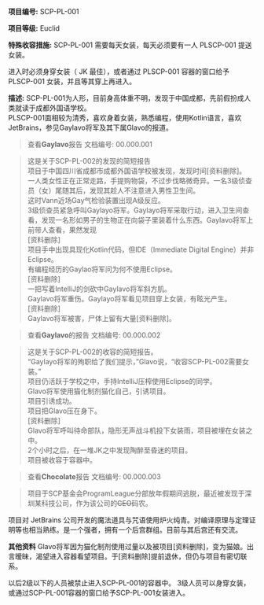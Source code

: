 

**项目编号:** SCP-PL-001

**项目等级:** Euclid

**特殊收容措施:** SCP-PL-001 需要每天女装，每天必须要有一人 PLSCP-001 提送女装。

进入时必须身穿女装（ JK 最佳），或者通过 PLSCP-001 容器的窗口给予 PLSCP-001 女装，并且等其穿上再进入。

**描述:** SCP-PL-001为人形，目前身高体重不明，发现于中国成都，先前假扮成人类就读于成都外国语学校。<br />
PLSCP-001面相较为清秀，喜欢身着女装，熟悉编程，使用Kotlin语言，喜欢JetBrains，参见Gaylavo将军及其下属Glavo的报道。

> 查看**Gaylavo**报告 文档编号: 00.000.001

> 这是关于SCP-PL-002的发现的简短报告<br />
项目于中国四川省成都市成都外国语学校被发现，发现时间[资料删除]。<br />
一人类女性正在正常走路，手提购物袋，不过步伐略微奇异。一名3级侦查员（女）尾随其后，发现其趁人不注意进入男性卫生间。<br />
这时Vann近场Gay气检验装置出现A级反应。<br />
3级侦查员紧急呼叫Gaylayo将军。Gaylayo将军采取行动，进入卫生间查看，发现一名形如男子的生物正在向袋子里装着什么东西。Gaylavo将军上前带人查看，果然发现<br />
[资料删除]<br />
项目手中出现具现化Kotlin代码，但IDE（Immediate Digital Engine）并非Eclipse。<br />
有编程经历的Gaylao将军问为何不使用Eclipse。<br />
[资料删除]<br />
 一把写着IntelliJ的剑砍中Gaylavo将军斜方肌。<br />
Gaylavo将军重伤。Gaylayo将军看见项目穿上女装，有眩光产生。<br />
[资料删除]<br />
Gaylavo将军被害，尸体上留有大量[资料删除]。<br />

> 查看**Gaylavo**的报告 文档编号: 00.000.002

> 这是关于SCP-PL-002的收容的简短报告。<br />
“Gaylayo将军的殉职给了我们提示，”Glavo说，“收容SCP-PL-002需要女装。”<br />
项目仍活跃于学校之中，手持IntelliJ压榨使用Eclipse的同学。<br />
Glavo将军使用猫化制剂猫化自己，引诱项目。<br />
项目引诱成功。<br />
项目把Glavo压在身下。<br />
[资料删除]<br />
Glavo将军呼叫待命部队，隐形无声战斗机投下女装雨，项目被埋在女装之中。<br />
2个小时之后，在一堆JK之中发现陶醉至昏迷的项目。<br />
项目被收容于容器中。<br />

> 查看**Chocolate**报告 文档编号: 00.000.003

> 项目于SCP基金会ProgramLeague分部放年假期间逃脱，最近被发现于深圳某科技公司，作为该公司的~~CEO~~码农。


项目对 JetBrains 公司开发的魔法道具与咒语使用炉火纯青。对编译原理与定理证明等也相当熟练。是一个强者，拥有一个后宫群组。目前与其后宫还有交流。

**其他资料** Glavo将军因为猫化制剂使用过量以及被项目[资料删除]，变为猫娘。出言暧昧，渴望进入容器看望项目。于[资料删除]提前退休，但仍与项目有密切联系。

以后2级以下的人员被禁止进入SCP-PL-001的容器中。
3级人员可以身穿女装，或通过SCP-PL-001容器的窗口给予SCP-PL-001女装进入。

